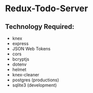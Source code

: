 # Redux-Todo-Server

## Technology Required:

- knex
- express
- JSON Web Tokens
- cors
- bcryptjs
- dotenv
- helmet
- knex-cleaner
- postgres (productions)
- sqlite3 (development)